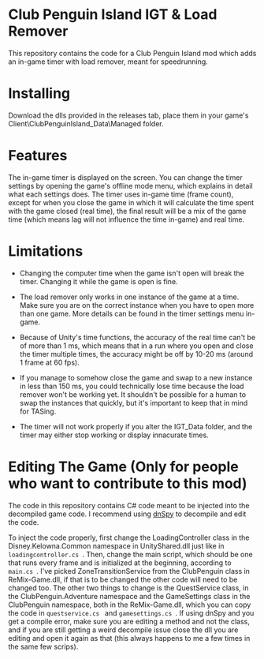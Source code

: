 # Club Penguin Island IGT & Load Remover

This repository contains the code for a Club Penguin Island mod which adds an in-game timer with load remover, meant for speedrunning.

# Installing

Download the dlls provided in the releases tab, place them in your game's Client\ClubPenguinIsland_Data\Managed folder.

# Features

The in-game timer is displayed on the screen. You can change the timer settings by opening the game's offline mode menu, which explains in detail what each settings does. The timer uses in-game time (frame count), except for when you close the game in which it will calculate the time spent with the game closed (real time), the final result will be a mix of the game time (which means lag will not influence the time in-game) and real time.

# Limitations

* Changing the computer time when the game isn't open will break the timer. Changing it while the game is open is fine.

* The load remover only works in one instance of the game at a time. Make sure you are on the correct instance when you have to open more than one game. More details can be found in the timer settings menu in-game.

* Because of Unity's time functions, the accuracy of the real time can't be of more than 1 ms, which means that in a run where you open and close the timer multiple times, the accuracy might be off by 10-20 ms (around 1 frame at 60 fps).

* If you manage to somehow close the game and swap to a new instance in less than 150 ms, you could technically lose time because the load remover won't be working yet. It shouldn't be possible for a human to swap the instances that quickly, but it's important to keep that in mind for TASing.

* The timer will not work properly if you alter the IGT_Data folder, and the timer may either stop working or display innacurate times.

# Editing The Game (Only for people who want to contribute to this mod)

The code in this repository contains C# code meant to be injected into the decompiled game code. I recommend using [dnSpy](https://github.com/dnSpy/dnSpy) to decompile and edit the code.

To inject the code properly, first change the LoadingController class in the Disney.Kelowna.Common namespace in UnityShared.dll just like in  `loadingcontroller.cs `. Then, change the main script, which should be one that runs every frame and is initialized at the beginning, according to  `main.cs `. I've picked ZoneTransitionService from the ClubPenguin class in ReMix-Game.dll, if that is to be changed the other code will need to be changed too. The other two things to change is the QuestService class, in the ClubPenguin.Adventure namespace and the GameSettings class in the ClubPenguin namespace, both in the ReMix-Game.dll, which you can copy the code in  `questservice.cs ` and  `gamesettings.cs `. If using dnSpy and you get a compile error, make sure you are editing a method and not the class, and if you are still getting a weird decompile issue close the dll you are editing and open it again as that (this always happens to me a few times in the same few scrips).
